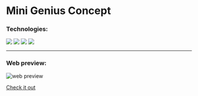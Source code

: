 # Mini Genius Concept

### Technologies:
  <a href="https://nextjs.org/"><img src="https://img.shields.io/badge/-Next-087ea4?logo=nextdotjs&logoColor=white"/></a> 
  <a href="https://www.typescriptlang.org/"><img src="https://img.shields.io/badge/-TypeScript-3178C6?logo=TypeScript&logoColor=white"/></a> 
  <a href="https://sass-lang.com/"><img src="https://img.shields.io/badge/-Sass-CC6699?logo=Sass&logoColor=white"/></a>
  <a href="https://www.framer.com/"><img src="https://img.shields.io/badge/-Framer%20Motion-6c1991?logo=framer"/></a> 
___
### Web preview:

![web preview](https://github.com/Kremowy/framer-motion-demo/assets/62715512/20ae858b-5751-4f08-838f-9a7a7eb8d09a)

[Check it out](https://www.google.com)

